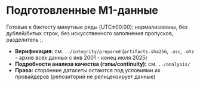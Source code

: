 # Подготовленные M1-данные

Готовые к бэктесту минутные ряды (UTC±00:00): нормализованы, без дублей/битых строк, без искусственного заполнения пропусков, разделитель ;.

- **Верификация:** см. `../integrity/prepared` (`artifacts.sha256`, `.asc`, `.ots` - архив всех данных с янв 2001 - конец июля 2025)
- **Подробности анализа качества (гэпы/continuity):** см. `../analysis/`
- **Права:** сторонние датасеты остаются под условиями их провайдеров (репозиторий не релицензирует данные)